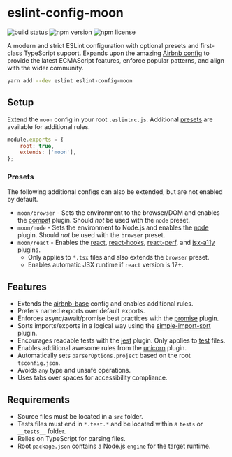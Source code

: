 # eslint-config-moon

![build status](https://img.shields.io/github/workflow/status/moonrepo/dev/Pipeline)
![npm version](https://img.shields.io/npm/v/eslint-config-moon)
![npm license](https://img.shields.io/npm/l/eslint-config-moon)

A modern and strict ESLint configuration with optional presets and first-class TypeScript support.
Expands upon the amazing [Airbnb config](https://www.npmjs.com/package/eslint-config-airbnb-base) to
provide the latest ECMAScript features, enforce popular patterns, and align with the wider
community.

```bash
yarn add --dev eslint eslint-config-moon
```

## Setup

Extend the `moon` config in your root `.eslintrc.js`. Additional [presets](#presets) are available
for additional rules.

```js
module.exports = {
	root: true,
	extends: ['moon'],
};
```

### Presets

The following additional configs can also be extended, but are not enabled by default.

- `moon/browser` - Sets the environment to the browser/DOM and enables the
  [compat](https://www.npmjs.com/package/eslint-plugin-compat) plugin. Should _not_ be used with the
  `node` preset.
- `moon/node` - Sets the environment to Node.js and enables the
  [node](https://www.npmjs.com/package/eslint-plugin-node) plugin. Should _not_ be used with the
  `browser` preset.
- `moon/react` - Enables the [react](https://www.npmjs.com/package/eslint-plugin-react),
  [react-hooks](https://www.npmjs.com/package/eslint-plugin-react-hooks),
  [react-perf](https://www.npmjs.com/package/eslint-plugin-react-perf), and
  [jsx-a11y](https://www.npmjs.com/package/eslint-plugin-jsx-a11y) plugins.
  - Only applies to `*.tsx` files and also extends the `browser` preset.
  - Enables automatic JSX runtime if `react` version is 17+.

## Features

- Extends the [airbnb-base](https://www.npmjs.com/package/eslint-config-airbnb-base) config and
  enables additional rules.
- Prefers named exports over default exports.
- Enforces async/await/promise best practices with the
  [promise](https://www.npmjs.com/package/eslint-plugin-promise) plugin.
- Sorts imports/exports in a logical way using the
  [simple-import-sort](https://www.npmjs.com/package/eslint-plugin-simple-import-sort) plugin.
- Encourages readable tests with the [jest](https://www.npmjs.com/package/eslint-plugin-jest)
  plugin. Only applies to [test](#requirements) files.
- Enables additional awesome rules from the
  [unicorn](https://www.npmjs.com/package/eslint-plugin-unicorn) plugin.
- Automatically sets `parserOptions.project` based on the root `tsconfig.json`.
- Avoids `any` type and unsafe operations.
- Uses tabs over spaces for accessibility compliance.

## Requirements

- Source files must be located in a `src` folder.
- Tests files must end in `*.test.*` and be located within a `tests` or `__tests__` folder.
- Relies on TypeScript for parsing files.
- Root `package.json` contains a Node.js `engine` for the target runtime.
